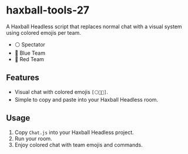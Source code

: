 # haxball-tools-27

A Haxball Headless script that replaces normal chat with a visual system using colored emojis per team.

- ⚪ Spectator
- 🔵 Blue Team
- 🔴 Red Team

## Features

- Visual chat with colored emojis `[⚪🔵🔴]`.
- Simple to copy and paste into your Haxball Headless room.

## Usage

1. Copy `Chat.js` into your Haxball Headless project.
3. Run your room.
4. Enjoy colored chat with team emojis and commands.
